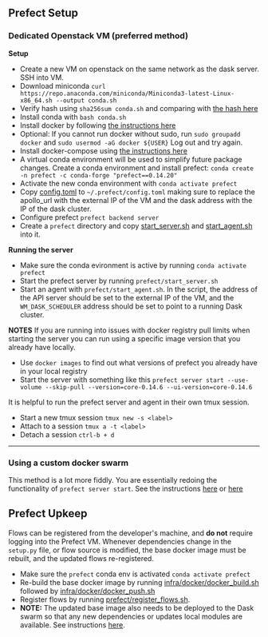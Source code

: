 ## Prefect Setup

### Dedicated Openstack VM (preferred method)
**Setup**
- Create a new VM on openstack on the same network as the dask server. SSH into VM.
- Download miniconda `curl https://repo.anaconda.com/miniconda/Miniconda3-latest-Linux-x86_64.sh --output conda.sh`
- Verify hash using `sha256sum conda.sh` and comparing with [the hash here](https://docs.conda.io/en/latest/miniconda.html#linux-installers)
- Install conda with `bash conda.sh`
- Install docker by following [the instructions here](https://docs.docker.com/engine/install/centos/)
- Optional: If you cannot run docker without sudo, run `sudo groupadd docker` and `sudo usermod -aG docker ${USER}`
  Log out and try again.
- Install docker-compose using [the instructions here](https://docs.docker.com/compose/install/)
- A virtual conda environment will be used to simplify future package changes.
  Create a conda environment and install prefect:
  `conda create -n prefect -c conda-forge "prefect==0.14.20"`
- Activate the new conda environment with `conda activate prefect`
- Copy [config.toml](./config.toml) to `~/.prefect/config.toml` making sure to replace the apollo_url with the external IP of the VM and the dask address with the IP of the dask cluster.
- Configure prefect `prefect backend server`
- Create a `prefect` directory and copy [start_server.sh](./start_server.sh) and [start_agent.sh](./start_agent.sh) into it.

**Running the server**
- Make sure the conda evironment is active by running `conda activate prefect`
- Start the prefect server by running `prefect/start_server.sh`
- Start an agent with `prefect/start_agent.sh`.  In the script, the address of the API server should be set to the external IP of the VM, and the `WM_DASK_SCHEDULER` address should be set to point to a running Dask cluster.

**NOTES**
If you are running into issues with docker registry pull limits when starting the server you can run using a specific image version that you already have locally.
- Use `docker images` to find out what versions of prefect you already have in your local registry
- Start the server with something like this `prefect server start --use-volume --skip-pull --version=core-0.14.6 --ui-version=core-0.14.6`

It is helpful to run the prefect server and agent in their own tmux session.
- Start a new tmux session `tmux new -s <label>`
- Attach to a session `tmux a -t <label>`
- Detach a session `ctrl-b + d`

---

### Using a custom docker swarm
This method is a lot more fiddly. You are essentially redoing the functionality of `prefect server start`.
See the instructions [here](https://gitlab.uncharted.software/dchang/dask-cluster-example/-/blob/master/prefect-swarm-example/README.md) or [here](https://github.com/flavienbwk/prefect-docker-compose)


## Prefect Upkeep

Flows can be registered from the developer's machine, and **do not** require logging into the Prefect VM.  Whenever dependencies change in the `setup.py` file, or flow source is modified, the base docker image must be rebuilt, and the updated flows re-registered.
- Make sure the `prefect` conda env is activated `conda activate prefect`
- Re-build the base docker image by running [infra/docker/docker_build.sh](../docker/docker_build.sh) followed by [infra/docker/docker_push.sh](../docker/docker_push.sh)
- Register flows by running [prefect/register_flows.sh](../prefect/register_flows.sh).
- **NOTE:** The updated base image also needs to be deployed to the Dask swarm so that any new dependencies or updates local modules are available.  See instructions [here](../dask/setup.md).
